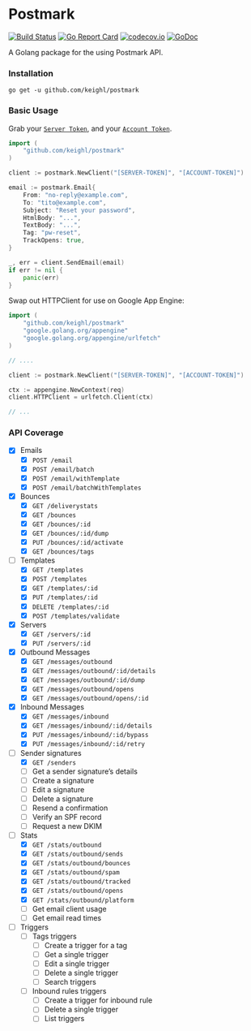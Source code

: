 # Postmark

[![Build Status](https://travis-ci.org/keighl/postmark.png?branch=master)](https://travis-ci.org/keighl/postmark) [![Go Report Card](https://goreportcard.com/badge/github.com/keighl/postmark)](https://goreportcard.com/report/github.com/keighl/postmark)  [![codecov.io](https://codecov.io/github/keighl/postmark/coverage.svg?branch=master)](https://codecov.io/github/keighl/postmark?branch=master) [![GoDoc](https://godoc.org/github.com/keighl/postmark?status.svg)](https://godoc.org/github.com/keighl/postmark)

A Golang package for the using Postmark API.

### Installation

    go get -u github.com/keighl/postmark

### Basic Usage

Grab your [`Server Token`](https://account.postmarkapp.com/servers/XXXX/credentials), and your [`Account Token`](https://account.postmarkapp.com/account/edit).

```go
import (
    "github.com/keighl/postmark"
)

client := postmark.NewClient("[SERVER-TOKEN]", "[ACCOUNT-TOKEN]")

email := postmark.Email{
	From: "no-reply@example.com",
	To: "tito@example.com",
	Subject: "Reset your password",
	HtmlBody: "...",
    TextBody: "...",
	Tag: "pw-reset",
	TrackOpens: true,
}

_, err = client.SendEmail(email)
if err != nil {
	panic(err)
}
```
Swap out HTTPClient for use on Google App Engine:

```go
import (
    "github.com/keighl/postmark"
    "google.golang.org/appengine"
    "google.golang.org/appengine/urlfetch"
)

// ....

client := postmark.NewClient("[SERVER-TOKEN]", "[ACCOUNT-TOKEN]")

ctx := appengine.NewContext(req)
client.HTTPClient = urlfetch.Client(ctx)

// ...
```

### API Coverage

* [x] Emails
    * [x] `POST /email`
    * [x] `POST /email/batch`
    * [x] `POST /email/withTemplate`
    * [x] `POST /email/batchWithTemplates`
* [x] Bounces
    * [x] `GET /deliverystats`
    * [x] `GET /bounces`
    * [x] `GET /bounces/:id`
    * [x] `GET /bounces/:id/dump`
    * [x] `PUT /bounces/:id/activate`
    * [x] `GET /bounces/tags`
* [ ] Templates
    * [x] `GET /templates`
    * [x] `POST /templates`
    * [x] `GET /templates/:id`
    * [x] `PUT /templates/:id`
    * [x] `DELETE /templates/:id`
    * [x] `POST /templates/validate`
* [x] Servers
    * [x] `GET /servers/:id`
    * [x] `PUT /servers/:id`
* [x] Outbound Messages
    * [x] `GET /messages/outbound`
    * [x] `GET /messages/outbound/:id/details`
    * [x] `GET /messages/outbound/:id/dump`
    * [x] `GET /messages/outbound/opens`
    * [x] `GET /messages/outbound/opens/:id`
* [x] Inbound Messages
    * [x] `GET /messages/inbound`
    * [x] `GET /messages/inbound/:id/details`
    * [x] `PUT /messages/inbound/:id/bypass`
    * [x] `PUT /messages/inbound/:id/retry`
* [ ] Sender signatures
    * [x] `GET /senders`
    * [ ] Get a sender signature’s details
    * [ ] Create a signature
    * [ ] Edit a signature
    * [ ] Delete a signature
    * [ ] Resend a confirmation
    * [ ] Verify an SPF record
    * [ ] Request a new DKIM
* [ ] Stats
    * [x] `GET /stats/outbound`
    * [x] `GET /stats/outbound/sends`
    * [x] `GET /stats/outbound/bounces`
    * [x] `GET /stats/outbound/spam`
    * [x] `GET /stats/outbound/tracked`
    * [x] `GET /stats/outbound/opens`
    * [x] `GET /stats/outbound/platform`
    * [ ] Get email client usage
    * [ ] Get email read times
* [ ] Triggers
    * [ ] Tags triggers
        * [ ] Create a trigger for a tag
        * [ ] Get a single trigger
        * [ ] Edit a single trigger
        * [ ] Delete a single trigger
        * [ ] Search triggers
    * [ ] Inbound rules triggers
        * [ ] Create a trigger for inbound rule
        * [ ] Delete a single trigger
        * [ ] List triggers
